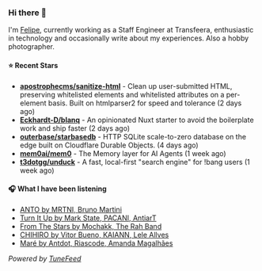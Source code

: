 ### Hi there 👋

I'm [Felipe](https://felipevm.com), currently working as a Staff Engineer at Transfeera, enthusiastic in technology and occasionally write about my experiences. Also a hobby photographer.

#### ⭐ Recent Stars
- **[apostrophecms/sanitize-html](https://github.com/apostrophecms/sanitize-html)** - Clean up user-submitted HTML, preserving whitelisted elements and whitelisted attributes on a per-element basis. Built on htmlparser2 for speed and tolerance (2 days ago)
- **[Eckhardt-D/blanq](https://github.com/Eckhardt-D/blanq)** - An opinionated Nuxt starter to avoid the boilerplate work and ship faster (2 days ago)
- **[outerbase/starbasedb](https://github.com/outerbase/starbasedb)** - HTTP SQLite scale-to-zero database on the edge built on Cloudflare Durable Objects. (4 days ago)
- **[mem0ai/mem0](https://github.com/mem0ai/mem0)** - The Memory layer for AI Agents (1 week ago)
- **[t3dotgg/unduck](https://github.com/t3dotgg/unduck)** - A fast, local-first &#34;search engine&#34; for !bang users (1 week ago)

#### 🎧 What I have been listening
- [ANTO by MRTNI, Bruno Martini](https://open.spotify.com/track/3ZdJuPReSadEpmW5o9k6dF)
- [Turn It Up by Mark State, PACANI, AntiarT](https://open.spotify.com/track/3MASY75KCPRGj58vTGiFsT)
- [From The Stars by Mochakk, The Rah Band](https://open.spotify.com/track/2wYtsbYJjltjeDyuAO0xBp)
- [CHIHIRO by Vitor Bueno, KAIANN, Lele Allves](https://open.spotify.com/track/3303uMjU1pKbL9cFZEOR6e)
- [Maré by Antdot, Riascode, Amanda Magalhães](https://open.spotify.com/track/2IAnBtvkFGrbS37G0VeaBy)

_Powered by [TuneFeed](https://tunefeed.app?ref=github.com)_
